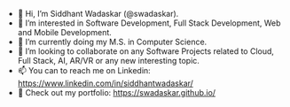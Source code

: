 - 👋 Hi, I’m Siddhant Wadaskar (@swadaskar).
- 👀 I’m interested in Software Development, Full Stack Development, Web and Mobile Development.
- 🌱 I’m currently doing my M.S. in Computer Science.
- 💞️ I’m looking to collaborate on any Software Projects related to Cloud, Full Stack, AI, AR/VR or any new interesting topic.
- 📫 You can to reach me on Linkedin: https://www.linkedin.com/in/siddhantwadaskar/
- 👀 Check out my portfolio: https://swadaskar.github.io/

<!---
swadaskar/swadaskar is a ✨ special ✨ repository because its `README.md` (this file) appears on your GitHub profile.
You can click the Preview link to take a look at your changes.
--->
